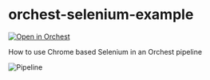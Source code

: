 # orchest-selenium-example

[![Open in Orchest](https://github.com/orchest/orchest-examples/raw/main/imgs/open_in_orchest.svg)](https://cloud.orchest.io/?import_url=https://github.com/ricklamers/orchest-selenium-example/)

How to use Chrome based Selenium in an Orchest pipeline

![Pipeline](https://pviz.orchest.io/?pipeline=https://github.com/ricklamers/orchest-selenium-example/blob/master/main.orchest)
